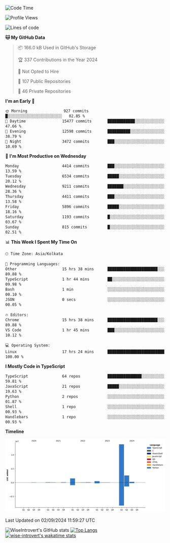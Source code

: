 <!--START_SECTION:waka-->
![Code Time](http://img.shields.io/badge/Code%20Time-1%2C561%20hrs%2011%20mins-blue)

![Profile Views](http://img.shields.io/badge/Profile%20Views-0-blue)

![Lines of code](https://img.shields.io/badge/From%20Hello%20World%20I%27ve%20Written-19.3%20million%20lines%20of%20code-blue)

**🐱 My GitHub Data** 

> 📦 166.0 kB Used in GitHub's Storage 
 > 
> 🏆 337 Contributions in the Year 2024
 > 
> 🚫 Not Opted to Hire
 > 
> 📜 107 Public Repositories 
 > 
> 🔑 46 Private Repositories 
 > 
**I'm an Early 🐤** 

```text
🌞 Morning                927 commits         █░░░░░░░░░░░░░░░░░░░░░░░░   02.85 % 
🌆 Daytime                15477 commits       ████████████░░░░░░░░░░░░░   47.66 % 
🌃 Evening                12598 commits       ██████████░░░░░░░░░░░░░░░   38.79 % 
🌙 Night                  3472 commits        ███░░░░░░░░░░░░░░░░░░░░░░   10.69 % 
```
📅 **I'm Most Productive on Wednesday** 

```text
Monday                   4414 commits        ███░░░░░░░░░░░░░░░░░░░░░░   13.59 % 
Tuesday                  6534 commits        █████░░░░░░░░░░░░░░░░░░░░   20.12 % 
Wednesday                9211 commits        ███████░░░░░░░░░░░░░░░░░░   28.36 % 
Thursday                 4411 commits        ███░░░░░░░░░░░░░░░░░░░░░░   13.58 % 
Friday                   5896 commits        █████░░░░░░░░░░░░░░░░░░░░   18.16 % 
Saturday                 1193 commits        █░░░░░░░░░░░░░░░░░░░░░░░░   03.67 % 
Sunday                   815 commits         █░░░░░░░░░░░░░░░░░░░░░░░░   02.51 % 
```


📊 **This Week I Spent My Time On** 

```text
🕑︎ Time Zone: Asia/Kolkata

💬 Programming Languages: 
Other                    15 hrs 38 mins      ██████████████████████░░░   89.88 % 
TypeScript               1 hr 44 mins        ██░░░░░░░░░░░░░░░░░░░░░░░   09.98 % 
Bash                     1 min               ░░░░░░░░░░░░░░░░░░░░░░░░░   00.10 % 
JSON                     0 secs              ░░░░░░░░░░░░░░░░░░░░░░░░░   00.05 % 

🔥 Editors: 
Chrome                   15 hrs 38 mins      ██████████████████████░░░   89.88 % 
VS Code                  1 hr 45 mins        ███░░░░░░░░░░░░░░░░░░░░░░   10.12 % 

💻 Operating System: 
Linux                    17 hrs 24 mins      █████████████████████████   100.00 % 
```

**I Mostly Code in TypeScript** 

```text
TypeScript               64 repos            ███████████████░░░░░░░░░░   59.81 % 
JavaScript               21 repos            █████░░░░░░░░░░░░░░░░░░░░   19.63 % 
Python                   2 repos             ░░░░░░░░░░░░░░░░░░░░░░░░░   01.87 % 
Shell                    1 repo              ░░░░░░░░░░░░░░░░░░░░░░░░░   00.93 % 
Handlebars               1 repo              ░░░░░░░░░░░░░░░░░░░░░░░░░   00.93 % 
```



**Timeline**

![Lines of Code chart](https://raw.githubusercontent.com/wise-introvert/wise-introvert/master/assets/bar_graph.png)


 Last Updated on 02/09/2024 11:59:27 UTC
<!--END_SECTION:waka-->

![WiseIntrovert's GitHub stats](https://github-readme-stats.vercel.app/api?username=wise-introvert&count_private=true&show_icons=true)
[![Top Langs](https://github-readme-stats.vercel.app/api/top-langs/?username=wise-introvert&langs_count=10)](https://github.com/anuraghazra/github-readme-stats)
[![wise-introvert's wakatime stats](https://github-readme-stats.vercel.app/api/wakatime?username=wiseintrovert)](https://github.com/anuraghazra/github-readme-stats)
